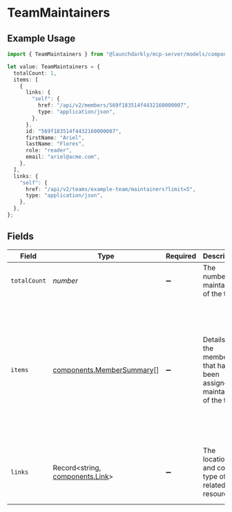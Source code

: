 # TeamMaintainers

## Example Usage

```typescript
import { TeamMaintainers } from "@launchdarkly/mcp-server/models/components";

let value: TeamMaintainers = {
  totalCount: 1,
  items: [
    {
      links: {
        "self": {
          href: "/api/v2/members/569f183514f4432160000007",
          type: "application/json",
        },
      },
      id: "569f183514f4432160000007",
      firstName: "Ariel",
      lastName: "Flores",
      role: "reader",
      email: "ariel@acme.com",
    },
  ],
  links: {
    "self": {
      href: "/api/v2/teams/example-team/maintainers?limit=5",
      type: "application/json",
    },
  },
};
```

## Fields

| Field                                                                                                                                                                                                                                        | Type                                                                                                                                                                                                                                         | Required                                                                                                                                                                                                                                     | Description                                                                                                                                                                                                                                  | Example                                                                                                                                                                                                                                      |
| -------------------------------------------------------------------------------------------------------------------------------------------------------------------------------------------------------------------------------------------- | -------------------------------------------------------------------------------------------------------------------------------------------------------------------------------------------------------------------------------------------- | -------------------------------------------------------------------------------------------------------------------------------------------------------------------------------------------------------------------------------------------- | -------------------------------------------------------------------------------------------------------------------------------------------------------------------------------------------------------------------------------------------- | -------------------------------------------------------------------------------------------------------------------------------------------------------------------------------------------------------------------------------------------- |
| `totalCount`                                                                                                                                                                                                                                 | *number*                                                                                                                                                                                                                                     | :heavy_minus_sign:                                                                                                                                                                                                                           | The number of maintainers of the team                                                                                                                                                                                                        | 1                                                                                                                                                                                                                                            |
| `items`                                                                                                                                                                                                                                      | [components.MemberSummary](../../models/components/membersummary.md)[]                                                                                                                                                                       | :heavy_minus_sign:                                                                                                                                                                                                                           | Details on the members that have been assigned as maintainers of the team                                                                                                                                                                    | [<br/>{<br/>"_id": "569f183514f4432160000007",<br/>"_links": {<br/>"self": {<br/>"href": "/api/v2/members/569f183514f4432160000007",<br/>"type": "application/json"<br/>}<br/>},<br/>"email": "ariel@acme.com",<br/>"firstName": "Ariel",<br/>"lastName": "Flores",<br/>"role": "reader"<br/>}<br/>] |
| `links`                                                                                                                                                                                                                                      | Record<string, [components.Link](../../models/components/link.md)>                                                                                                                                                                           | :heavy_minus_sign:                                                                                                                                                                                                                           | The location and content type of related resources                                                                                                                                                                                           | {<br/>"self": {<br/>"href": "/api/v2/teams/example-team/maintainers?limit=5",<br/>"type": "application/json"<br/>}<br/>}                                                                                                                     |